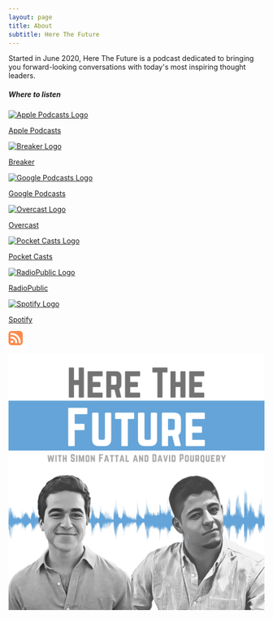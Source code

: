 ```yaml
---
layout: page
title: About
subtitle: Here The Future
---
```


Started in June 2020, Here The Future is a podcast dedicated to bringing you forward-looking conversations with today's most inspiring thought leaders.

<div class="styles__listeningPlatforms___3SAK-"><div class="css-1dxgh9b "><h5 class="styles__listeningPlatformTitle___1KuNW">Where to listen</h5></div><div class="css-3n7dts "><div class="styles__wrapper___1wrBP"><a href="https://podcasts.apple.com/gb/podcast/here-the-future/id1518322657" target="_blank" rel="noopener noreferrer" class="css-1z0xd9g"><div class="styles__iconWrapper___9XLUZ"><img src="https://d12xoj7p9moygp.cloudfront.net/images/podcast/logo-square/006/apple_podcasts.png" srcset="https://d12xoj7p9moygp.cloudfront.net/images/podcast/logo-square/006/apple_podcasts.png 1x, https://d12xoj7p9moygp.cloudfront.net/images/podcast/logo-square/006/apple_podcasts@2x.png 2x" alt="Apple Podcasts Logo" height="28" width="28"><p class="styles__text___1SXNv">Apple Podcasts</p></div></a></div><div class="styles__wrapper___1wrBP"><a href="https://www.breaker.audio/here-the-future" target="_blank" rel="noopener noreferrer" class="css-1z0xd9g"><div class="styles__iconWrapper___9XLUZ"><img src="https://d12xoj7p9moygp.cloudfront.net/images/podcast/logo-square/006/breaker.png" srcset="https://d12xoj7p9moygp.cloudfront.net/images/podcast/logo-square/006/breaker.png 1x, https://d12xoj7p9moygp.cloudfront.net/images/podcast/logo-square/006/breaker@2x.png 2x" alt="Breaker Logo" height="28" width="28"><p class="styles__text___1SXNv">Breaker</p></div></a></div><div class="styles__wrapper___1wrBP"><a href="https://www.google.com/podcasts?feed=aHR0cHM6Ly9hbmNob3IuZm0vcy8yNTNmZmRhYy9wb2RjYXN0L3Jzcw==" target="_blank" rel="noopener noreferrer" class="css-1z0xd9g"><div class="styles__iconWrapper___9XLUZ"><img src="https://d12xoj7p9moygp.cloudfront.net/images/podcast/logo-square/006/google_podcasts.png" srcset="https://d12xoj7p9moygp.cloudfront.net/images/podcast/logo-square/006/google_podcasts.png 1x, https://d12xoj7p9moygp.cloudfront.net/images/podcast/logo-square/006/google_podcasts@2x.png 2x" alt="Google Podcasts Logo" height="28" width="28"><p class="styles__text___1SXNv">Google Podcasts</p></div></a></div><div class="styles__wrapper___1wrBP"><a href="https://overcast.fm/itunes1518322657/here-the-future" target="_blank" rel="noopener noreferrer" class="css-1z0xd9g"><div class="styles__iconWrapper___9XLUZ"><img src="https://d12xoj7p9moygp.cloudfront.net/images/podcast/logo-square/006/overcast.png" srcset="https://d12xoj7p9moygp.cloudfront.net/images/podcast/logo-square/006/overcast.png 1x, https://d12xoj7p9moygp.cloudfront.net/images/podcast/logo-square/006/overcast@2x.png 2x" alt="Overcast Logo" height="28" width="28"><p class="styles__text___1SXNv">Overcast</p></div></a></div><div class="styles__wrapper___1wrBP"><a href="https://pca.st/b1qwcvtb" target="_blank" rel="noopener noreferrer" class="css-1z0xd9g"><div class="styles__iconWrapper___9XLUZ"><img src="https://d12xoj7p9moygp.cloudfront.net/images/podcast/logo-square/006/pocket_casts.png" srcset="https://d12xoj7p9moygp.cloudfront.net/images/podcast/logo-square/006/pocket_casts.png 1x, https://d12xoj7p9moygp.cloudfront.net/images/podcast/logo-square/006/pocket_casts@2x.png 2x" alt="Pocket Casts Logo" height="28" width="28"><p class="styles__text___1SXNv">Pocket Casts</p></div></a></div><div class="styles__wrapper___1wrBP"><a href="https://radiopublic.com/here-the-future-WdZPQ7" target="_blank" rel="noopener noreferrer" class="css-1z0xd9g"><div class="styles__iconWrapper___9XLUZ"><img src="https://d12xoj7p9moygp.cloudfront.net/images/podcast/logo-square/006/radiopublic.png" srcset="https://d12xoj7p9moygp.cloudfront.net/images/podcast/logo-square/006/radiopublic.png 1x, https://d12xoj7p9moygp.cloudfront.net/images/podcast/logo-square/006/radiopublic@2x.png 2x" alt="RadioPublic Logo" height="28" width="28"><p class="styles__text___1SXNv">RadioPublic</p></div></a></div><div class="styles__wrapper___1wrBP"><a href="https://open.spotify.com/show/6woWk68P9BMsBuTXA7qBzZ" target="_blank" rel="noopener noreferrer" class="css-1z0xd9g"><div class="styles__iconWrapper___9XLUZ"><img src="https://d12xoj7p9moygp.cloudfront.net/images/podcast/logo-square/006/spotify.png" srcset="https://d12xoj7p9moygp.cloudfront.net/images/podcast/logo-square/006/spotify.png 1x, https://d12xoj7p9moygp.cloudfront.net/images/podcast/logo-square/006/spotify@2x.png 2x" alt="Spotify Logo" height="28" width="28"><p class="styles__text___1SXNv">Spotify</p></div></a></div><div role="button" tabindex="0" class="css-8bfpek"><div class="css-8bfpek"><div class="styles__iconWrapper___9XLUZ"><svg width="28" height="28" xmlns="http://www.w3.org/2000/svg" viewBox="0 0 28 28" class=""><g fill="none" fill-rule="evenodd"><rect fill="#FE8A4C" width="28" height="28" rx="6"></rect><path d="M6.822 18.5361504c.74088889 0 1.36666667.2645781 1.87755556.7932873.51866666.5139607.77777777 1.1398755.77777777 1.877074 0 .7371984-.25911111 1.3666886-.77777777 1.888247-.51088889.5139608-1.13666667.7707177-1.87755556.7707177-.73355556 0-1.35555556-.2567569-1.86666667-.7707177-.51088889-.5215584-.76644444-1.1508251-.76644444-1.888247 0-.737422.25555555-1.3633368.76644444-1.877074.51133334-.5289327 1.13311111-.7932873 1.86666667-.7932873zm-2.54422222-6.9831622c.17022222-.1937408.38488889-.3054714.644-.3351918v-.011173h1.08888889c2.97044444 0 5.51133333 1.0576418 7.62244443 3.1731489 2.1111111 2.1003117 3.1775556 4.6441939 3.2 7.6309762v1.0614406h-.0113333c-.0222222.2382097-.1184445.4431236-.2891111.6145183-.1702223.1713947-.3775556.2719523-.622.3018961v.011173h-1.8555556c-.2595555-.0073742-.4853333-.0969821-.678-.2681534-.1926667-.1861432-.3037778-.4058055-.3333333-.6592105h-.0113334v-1.0614407h.0113334c-.0222222-1.9291404-.7148889-3.5791778-2.0777778-4.9494419-1.38533333-1.3633367-3.03733333-2.0446699-4.95577778-2.0446699h-.04355555v.0111731H4.92177778v-.0111731c-.23688889-.0299438-.44444445-.126479-.622-.2904995-.17066667-.1713947-.26311111-.379884-.27777778-.6256913H4v-1.8661244c.01466667-.2607792.10711111-.4880393.27777778-.6815567zM4 6.89382242v-1.877074c.01466667-.26077921.10711111-.48803924.27777778-.68155663.17022222-.19374086.38488889-.30547145.644-.33519179h1.08888889C10.9515556 4 15.1813333 5.75774572 18.6995556 9.27368409 22.2182222 12.7967732 23.9848889 17.0425358 24 22.0109719v1.0614407h-.0113333c-.0295556.2382096-.1257778.4431235-.2891111.6145183-.1702223.1713947-.3775556.2719522-.622.301896V24h-1.8553334c-.2595555-.0073742-.4853333-.0969822-.678-.2681534-.1926666-.1861432-.3037778-.4058056-.3333333-.6592105h-.0113333v-1.0614407h.0113333c-.0146667-3.918392-1.4108889-7.2627121-4.1886667-10.0336309-2.7704444-2.78589066-6.10755553-4.17872426-10.01133331-4.17872426h-.04422222v.01117306H4.92177778v-.01117306c-.23688889-.02256958-.44444445-.11910482-.622-.29049955-.17066667-.1716182-.26311111-.37630865-.27777778-.61451827H4z" fill="#FFF" fill-rule="nonzero"></path></g></svg></div></div></div></div></div>

![HTF Logo](/assets/img/HTF_HighRes.png)